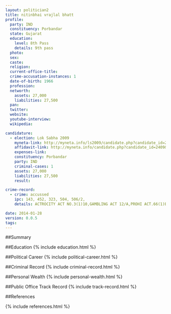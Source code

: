 ```yaml
---
layout: politician2
title: nitinbhai vrajlal bhatt
profile: 
  party: IND
  constituency: Porbandar
  state: Gujarat
  education: 
    level: 8th Pass
    details: 9th pass
  photo: 
  sex: 
  caste: 
  religion: 
  current-office-title: 
  crime-accusation-instances: 1
  date-of-birth: 1966
  profession: 
  networth: 
    assets: 27,000
    liabilities: 27,500
  pan: 
  twitter: 
  website: 
  youtube-interview: 
  wikipedia: 

candidature: 
  - election: Lok Sabha 2009
    myneta-link: http://myneta.info/ls2009/candidate.php?candidate_id=2409
    affidavit-link: http://myneta.info/candidate.php?candidate_id=2409&scan=original
    expenses-link: 
    constituency: Porbandar 
    party: IND
    criminal-cases: 1
    assets: 27,000
    liabilities: 27,500
    result:  

crime-record: 
  - crime: accussed
    ipc: 143, 452, 323, 504, 506/2,
    details: ACTROCITY ACT NO.3(1)10,GAMBLING ACT 12/A,PROHI ACT.66(1)B. CASE NO.:- 457/08AS PER GAMBLING ACT,  SECTION 4-5. CASE AT JUDI. FIRST CLASS MAGI. COURT, RANAVAV. CASE NO.:- I116/02, II14/03, II35/03, II13/04, II51/04, II63/04, III156/04, II16/06, II64/08. ALL CASES ARE PENDING. 

date: 2014-01-28
version: 0.0.5
tags: 
---
```

##Summary


##Education
{% include education.html %}


##Political Career
{% include political-career.html %}


##Criminal Record
{% include criminal-record.html %}


##Personal Wealth
{% include personal-wealth.html %}


##Public Office Track Record
{% include track-record.html %}


##References


{% include references.html %}